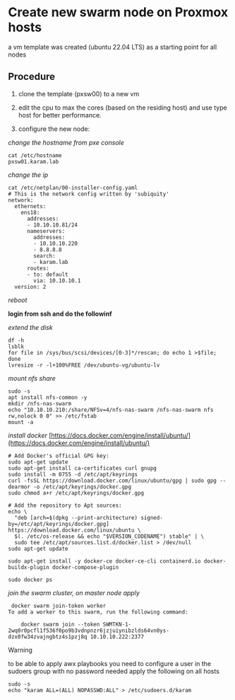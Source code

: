 # Create new swarm node on Proxmox hosts

a vm template was created (ubuntu 22.04 LTS) as a starting point for all nodes

## Procedure

1. clone the template (pxsw00) to a new vm

2. edit the cpu to max the cores (based on the residing host) and use type host for better performance.

3. configure the new node:

*change the hostname from pxe console*

```
cat /etc/hostname
pxsw01.karam.lab
```

*change the ip*

```
cat /etc/netplan/00-installer-config.yaml
# This is the network config written by 'subiquity'
network:
  ethernets:
    ens18:
      addresses:
      - 10.10.10.81/24
      nameservers:
        addresses:
        - 10.10.10.220
        - 8.8.8.8
        search:
        - karam.lab
      routes:
      - to: default
        via: 10.10.10.1
  version: 2

```

*reboot*

**login from ssh and do the followinf**

*extend the disk*

```
df -h
lsblk
for file in /sys/bus/scsi/devices/[0-3]*/rescan; do echo 1 >$file; done
lvresize -r -l+100%FREE /dev/ubuntu-vg/ubuntu-lv
```

*mount nfs share*

```
sudo -s
apt install nfs-common -y
mkdir /nfs-nas-swarm
echo "10.10.10.210:/share/NFSv=4/nfs-nas-swarm /nfs-nas-swarm nfs rw,nolock 0 0" >> /etc/fstab
mount -a
```

*install docker* [https://docs.docker.com/engine/install/ubuntu/](https://docs.docker.com/engine/install/ubuntu/)

```
# Add Docker's official GPG key:
sudo apt-get update
sudo apt-get install ca-certificates curl gnupg
sudo install -m 0755 -d /etc/apt/keyrings
curl -fsSL https://download.docker.com/linux/ubuntu/gpg | sudo gpg --dearmor -o /etc/apt/keyrings/docker.gpg
sudo chmod a+r /etc/apt/keyrings/docker.gpg

# Add the repository to Apt sources:
echo \
  "deb [arch=$(dpkg --print-architecture) signed-by=/etc/apt/keyrings/docker.gpg] https://download.docker.com/linux/ubuntu \
  $(. /etc/os-release && echo "$VERSION_CODENAME") stable" | \
  sudo tee /etc/apt/sources.list.d/docker.list > /dev/null
sudo apt-get update

sudo apt-get install -y docker-ce docker-ce-cli containerd.io docker-buildx-plugin docker-compose-plugin

sudo docker ps
```

*join the swarm cluster, on master node apply*

```
 docker swarm join-token worker
To add a worker to this swarm, run the following command:

    docker swarm join --token SWMTKN-1-2wq0r0pcfl1f536f0po9b3vdnpnzr6jzjuiynibzlds64vn0ys-dzx0fw34zvajngbtz4s1pzj8q 10.10.10.222:2377

```

> [!WARNING]
> to be able to apply awx playbooks you need to configure a user in the sudoers group with no password needed
> apply the following on all hosts

```
sudo -s
echo "karam ALL=(ALL) NOPASSWD:ALL" > /etc/sudoers.d/karam
```